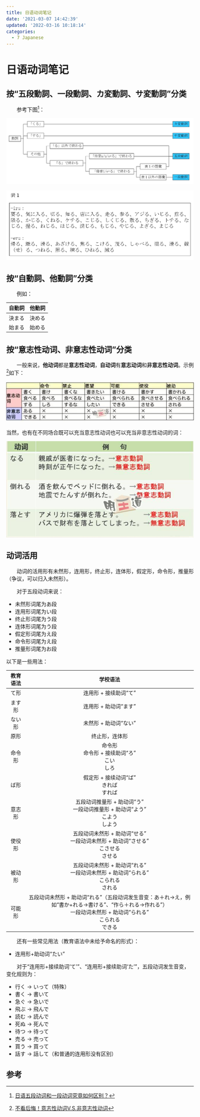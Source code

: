 ```yaml
---
title: 日语动词笔记
date: '2021-03-07 14:42:39'
updated: '2022-03-16 10:18:14'
categories:
  - 7 Japanese
---
```

# 日语动词笔记

## 按“五段動詞、一段動詞、カ変動詞、サ変動詞”分类

　　参考下图[^1]：

![](Japanese_Verb_Notes/1.jpg)

![](Japanese_Verb_Notes/2.jpg)

## 按“自動詞、他動詞”分类

　　例如：

| 自動詞 | 他動詞 |
| :----: | :----: |
| 決まる | 決める |
| 始まる | 始める |

## 按“意志性动词、非意志性动词”分类

　　一般来说，**他动词**都是**意志性动词**，**自动词**有**意志动词**和**非意志性动词**。示例[^2]如下：

![](Japanese_Verb_Notes/3.jpg)

当然，也有在不同场合既可以充当意志性动词也可以充当非意志性动词的词：

![](Japanese_Verb_Notes/4.jpg)


## 动词活用

　　动词的活用形有未然形，连用形，终止形，连体形，假定形，命令形，推量形（争议，可以归入未然形）。

　　对于五段动词来说：


- 未然形词尾为あ段
- 连用形词尾为い段
- 终止形词尾为う段
- 连体形词尾为う段
- 假定形词尾为え段
- 命令形词尾为え段
- 推量形词尾为お段

以下是一些用法：

| 教育语法 |                           学校语法                           |
| :------: | :----------------------------------------------------------: |
|   て形   |                    连用形 + 接续助词“て”                     |
|  ます形  |                    连用形 + 助动词“ます”                     |
|  ない形  |                    未然形 + 助动词“ない”                     |
|   原形   |                        终止形，连体形                        |
|  命令形  |      命令形<br/>命令形 + 接续助词“ろ”<br/>こい<br/>しろ      |
|   ば形   |         假定形 + 接续动词“ば”<br/>きれば<br/>すれば          |
|  意志形  | 五段动词推量形 + 助动词“う”<br/>一段动词推量形 + 助动词“よう”<br/>こよう<br/>しよう |
|  使役形  | 五段动词未然形 + 助动词“せる”<br/>一段动词未然形 + 助动词“させる”<br/>こさせる<br/>させる |
|  被动形  | 五段动词未然形 + 助动词“れる”<br/>一段动词未然形 + 助动词“られる”<br/>こられる<br/>される |
|  可能形  | 五段动词未然形 + 助动词“れる”（五段动词发生音变：あ＋れ→え，例如“書か+れる→書ける”、“作ら＋れる→作れる”）<br/>一段动词未然形 + 助动词“られる”<br/>こられる<br/>できる |

　　还有一些常见用法（教育语法中未给予命名的形式）：

- 连用形+助动词“たい”


　　对于“连用形+接续助词‘て’”、“连用形+接续助词‘た’”，五段动词发生音变，变化规则为：
- 行く → いって（特殊）
- 書く → 書いて
- 急ぐ → 急いで
- 飛ぶ → 飛んで
- 読む → 読んで
- 死ぬ → 死んで
- 待つ → 待って
- 売る → 売って
- 買う → 買って
- 話す → 話して（和普通的连用形没有区别）

## 参考

[^1]: [日语五段动词和一段动词究竟如何区别？](https://www.zhihu.com/question/20279652/answer/215967953)
[^2]: [不看后悔！意志性动词V.S.非意志性动词](https://zhuanlan.zhihu.com/p/24570390)
